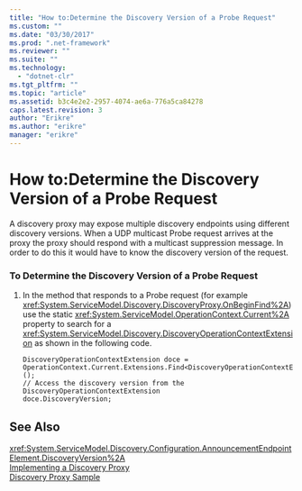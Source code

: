 ```yaml
---
title: "How to:Determine the Discovery Version of a Probe Request"
ms.custom: ""
ms.date: "03/30/2017"
ms.prod: ".net-framework"
ms.reviewer: ""
ms.suite: ""
ms.technology: 
  - "dotnet-clr"
ms.tgt_pltfrm: ""
ms.topic: "article"
ms.assetid: b3c4e2e2-2957-4074-ae6a-776a5ca84278
caps.latest.revision: 3
author: "Erikre"
ms.author: "erikre"
manager: "erikre"
---
```

# How to:Determine the Discovery Version of a Probe Request
A discovery proxy may expose multiple discovery endpoints using different discovery versions. When a UDP multicast Probe request arrives at the proxy the proxy should respond with a multicast suppression message. In order to do this it would have to know the discovery version of the request.  
  
### To Determine the Discovery Version of a Probe Request  
  
1.  In the method that responds to a Probe request (for example <xref:System.ServiceModel.Discovery.DiscoveryProxy.OnBeginFind%2A>) use the static <xref:System.ServiceModel.OperationContext.Current%2A> property to search for a <xref:System.ServiceModel.Discovery.DiscoveryOperationContextExtension> as shown in the following code.  
  
    ```  
    DiscoveryOperationContextExtension doce = OperationContext.Current.Extensions.Find<DiscoveryOperationContextExtension>();  
    // Access the discovery version from the DiscoveryOperationContextExtension  
    doce.DiscoveryVersion;  
    ```  
  
## See Also  
 <xref:System.ServiceModel.Discovery.Configuration.AnnouncementEndpointElement.DiscoveryVersion%2A>   
 [Implementing a Discovery Proxy](../../../../docs/framework/wcf/feature-details/implementing-a-discovery-proxy.md)   
 [Discovery Proxy Sample](../../../../docs/framework/wcf/samples/discovery-proxy-sample.md)
